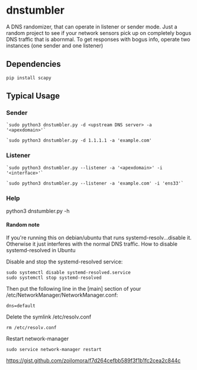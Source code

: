 # dnstumbler
A DNS randomizer, that can operate in listener or sender mode. Just a random project to see if your network sensors pick up on completely bogus DNS traffic that is abornmal. To get responses with bogus info, operate two instances (one sender and one listener)

## Dependencies
  `pip install scapy`

## Typical Usage
  ### Sender
    `sudo python3 dnstumbler.py -d <upstream DNS server> -a '<apexdomain>'`

    `sudo python3 dnstumbler.py -d 1.1.1.1 -a 'example.com'

  ### Listener
    `sudo python3 dnstumbler.py --listener -a '<apexdomain>' -i '<interface>'`

    `sudo python3 dnstumbler.py --listener -a 'example.com' -i 'ens33'`
  
  ### Help
  python3 dnstumbler.py -h
  


#### Random note

  If you're running this on debian/ubuntu that runs systemd-resolv...disable it. Otherwise it just interferes with the normal DNS traffic.
  How to disable systemd-resolved in Ubuntu

  Disable and stop the systemd-resolved service:

    sudo systemctl disable systemd-resolved.service
    sudo systemctl stop systemd-resolved

  Then put the following line in the [main] section of your /etc/NetworkManager/NetworkManager.conf:

    dns=default
  Delete the symlink /etc/resolv.conf

    rm /etc/resolv.conf
  Restart network-manager

    sudo service network-manager restart
  https://gist.github.com/zoilomora/f7d264cefbb589f3f1b1fc2cea2c844c
